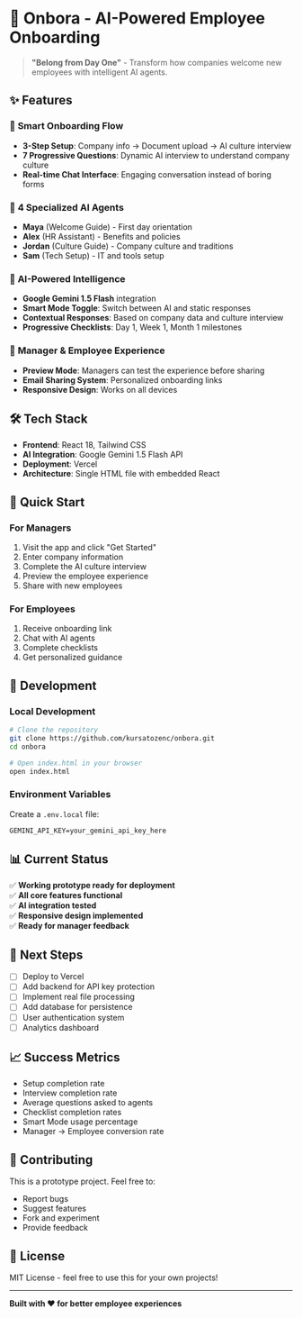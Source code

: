 # 🚀 Onbora - AI-Powered Employee Onboarding

> **"Belong from Day One"** - Transform how companies welcome new employees with intelligent AI agents.

## ✨ Features

### 🎯 **Smart Onboarding Flow**
- **3-Step Setup**: Company info → Document upload → AI culture interview
- **7 Progressive Questions**: Dynamic AI interview to understand company culture
- **Real-time Chat Interface**: Engaging conversation instead of boring forms

### 🤖 **4 Specialized AI Agents**
- **Maya** (Welcome Guide) - First day orientation
- **Alex** (HR Assistant) - Benefits and policies
- **Jordan** (Culture Guide) - Company culture and traditions  
- **Sam** (Tech Setup) - IT and tools setup

### 🧠 **AI-Powered Intelligence**
- **Google Gemini 1.5 Flash** integration
- **Smart Mode Toggle**: Switch between AI and static responses
- **Contextual Responses**: Based on company data and culture interview
- **Progressive Checklists**: Day 1, Week 1, Month 1 milestones

### 👥 **Manager & Employee Experience**
- **Preview Mode**: Managers can test the experience before sharing
- **Email Sharing System**: Personalized onboarding links
- **Responsive Design**: Works on all devices

## 🛠️ Tech Stack

- **Frontend**: React 18, Tailwind CSS
- **AI Integration**: Google Gemini 1.5 Flash API
- **Deployment**: Vercel
- **Architecture**: Single HTML file with embedded React

## 🚀 Quick Start

### **For Managers**
1. Visit the app and click "Get Started"
2. Enter company information
3. Complete the AI culture interview
4. Preview the employee experience
5. Share with new employees

### **For Employees**
1. Receive onboarding link
2. Chat with AI agents
3. Complete checklists
4. Get personalized guidance

## 🔧 Development

### **Local Development**
```bash
# Clone the repository
git clone https://github.com/kursatozenc/onbora.git
cd onbora

# Open index.html in your browser
open index.html
```

### **Environment Variables**
Create a `.env.local` file:
```env
GEMINI_API_KEY=your_gemini_api_key_here
```

## 📊 Current Status

✅ **Working prototype ready for deployment**  
✅ **All core features functional**  
✅ **AI integration tested**  
✅ **Responsive design implemented**  
✅ **Ready for manager feedback**

## 🎯 Next Steps

- [ ] Deploy to Vercel
- [ ] Add backend for API key protection
- [ ] Implement real file processing
- [ ] Add database for persistence
- [ ] User authentication system
- [ ] Analytics dashboard

## 📈 Success Metrics

- Setup completion rate
- Interview completion rate
- Average questions asked to agents
- Checklist completion rates
- Smart Mode usage percentage
- Manager → Employee conversion rate

## 🤝 Contributing

This is a prototype project. Feel free to:
- Report bugs
- Suggest features
- Fork and experiment
- Provide feedback

## 📄 License

MIT License - feel free to use this for your own projects!

---

**Built with ❤️ for better employee experiences** 